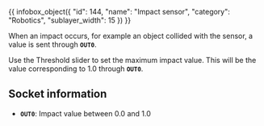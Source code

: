 {{ infobox_object({
	"id": 144,
	"name": "Impact sensor",
	"category": "Robotics",
	"sublayer_width": 15
}) }}

When an impact occurs, for example an object collided with the sensor, a value is sent through **`OUT0`**.

Use the Threshold slider to set the maximum impact value. This will be the value corresponding to 1.0 through **`OUT0`**.

## Socket information
- **`OUT0`**: Impact value between 0.0 and 1.0

